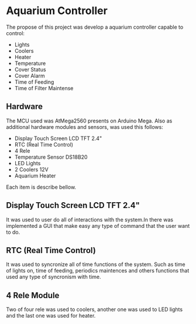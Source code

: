 # Aquarium Controller

The propose of this project was develop a aquarium controller capable to control:

* Lights
* Coolers
* Heater
* Temperature
* Cover Status
* Cover Alarm
* Time of Feeding
* Time of Filter Maintense

## Hardware

The MCU used was AtMega2560 presents on Arduino Mega. Also as additional hardware modules and sensors, was used this follows:

* Display Touch Screen LCD TFT 2.4"
* RTC (Real Time Control)
* 4 Rele
* Temperature Sensor DS18B20
* LED Lights
* 2 Coolers 12V
* Aquarium Heater

Each item is describe bellow.

## Display Touch Screen LCD TFT 2.4"

It was used to user do all of interactions with the system.In there was implemented a GUI that make easy any type of command that the user want to do.

## RTC (Real Time Control)

It was used to syncronize all of time functions of the system. Such as time of lights on, time of feeding, periodics maintences and others functions that used any type of syncronism with time.

## 4 Rele Module

Two of four rele was used to coolers, another one was used to LED lights and the last one was used for heater.

